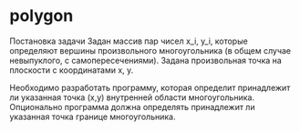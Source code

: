 # polygon
Постановка задачи
Задан массив пар чисел x_i, y_i, которые определяют вершины произвольного многоугольника (в общем случае невыпуклого, с самопересечениями). Задана произвольная точка на плоскости с координатами x, y.

Необходимо разработать программу, которая определит принадлежит ли указанная точка (x,y) внутренней области многоугольника.
Опционально программа должна определять принадлежит ли указанная точка границе многоугольника.
